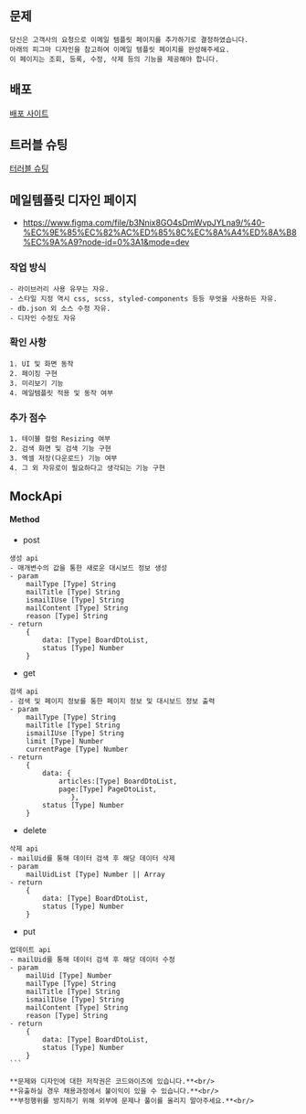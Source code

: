 ## 문제

```
당신은 고객사의 요청으로 이메일 템플릿 페이지를 추가하기로 결정하였습니다.
아래의 피그마 디자인을 참고하여 이메일 템플릿 페이지를 완성해주세요.
이 페이지는 조회, 등록, 수정, 삭제 등의 기능을 제공해야 합니다.
```

## 배포

[배포 사이트](codewise-ten.vercel.app)

## 트러블 슈팅

[터러블 슈팅](https://velog.io/@scw0604/codewise-%EA%B3%BC%EC%A0%9C)

## 메일템플릿 디자인 페이지

- https://www.figma.com/file/b3Nnix8GO4sDmWvpJYLna9/%40-%EC%9E%85%EC%82%AC%ED%85%8C%EC%8A%A4%ED%8A%B8%EC%9A%A9?node-id=0%3A1&mode=dev

### 작업 방식

    - 라이브러리 사용 유무는 자유.
    - 스타일 지정 역시 css, scss, styled-components 등등 무엇을 사용하든 자유.
    - db.json 외 소스 수정 자유.
    - 디자인 수정도 자유

### 확인 사항

    1. UI 및 화면 동작
    2. 페이징 구현
    3. 미리보기 기능
    4. 메일템플릿 적용 및 동작 여부

### 추가 점수

    1. 테이블 컬럼 Resizing 여부
    2. 검색 화면 및 검색 기능 구현
    3. 엑셀 저장(다운로드) 기능 여부
    4. 그 외 자유로이 필요하다고 생각되는 기능 구현

## MockApi

#### Method

- post

```
생성 api
- 매개변수의 값을 통한 새로운 대시보드 정보 생성
- param
    mailType [Type] String
    mailTitle [Type] String
    ismailIUse [Type] String
    mailContent [Type] String
    reason [Type] String
- return
    {
        data: [Type] BoardDtoList,
        status [Type] Number
    }
```

- get

```
검색 api
- 검색 및 페이지 정보를 통한 페이지 정보 및 대시보드 정보 출력
- param
    mailType [Type] String
    mailTitle [Type] String
    ismailIUse [Type] String
    limit [Type] Number
    currentPage [Type] Number
- return
    {
        data: {
            articles:[Type] BoardDtoList,
            page:[Type] PageDtoList,
               },
        status [Type] Number
    }
```

- delete

```
삭제 api
- mailUid를 통해 데이터 검색 후 해당 데이터 삭제
- param
    mailUidList [Type] Number || Array
- return
    {
        data: [Type] BoardDtoList,
        status [Type] Number
    }
```

- put

````
업데이트 api
- mailUid를 통해 데이터 검색 후 해당 데이터 수정
- param
    mailUid [Type] Number
    mailType [Type] String
    mailTitle [Type] String
    ismailIUse [Type] String
    mailContent [Type] String
    reason [Type] String
- return
    {
        data: [Type] BoardDtoList,
        status [Type] Number
    }
```

**문제와 디자인에 대한 저작권은 코드와이즈에 있습니다.**<br/>
**유출하실 경우 채용과정에서 불이익이 있을 수 있습니다.**<br/>
**부정행위를 방지하기 위해 외부에 문제나 풀이를 올리지 말아주세요.**<br/>

````
